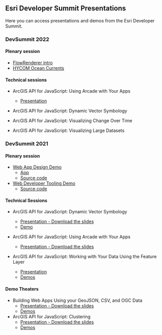 ## Esri Developer Summit Presentations

Here you can access presentations and demos from the Esri Developer Summit.

### DevSummit 2022

#### Plenary session
- [FlowRenderer intro](https://annelfitz.github.io/DevSummit-presentations/DS-2022/flow-plenary/intro/)
- [HYCOM Ocean Currents](https://annelfitz.github.io/DevSummit-presentations/DS-2022/flow-plenary/ocean-currents/)

#### Technical sessions
- ArcGIS API for JavaScript: Using Arcade with Your Apps
  - [Presentation](https://annelfitz.github.io/DevSummit-presentations/DS-2022/Using-Arcade-with-your-apps/)

- ArcGIS API for JavaScript: Dynamic Vector Symbology
- ArcGIS API for JavaScript: Visualizing Change Over Time
- ArcGIS API for JavaScript: Visualizing Large Datasets


### DevSummit 2021

#### Plenary session
- [Web App Design Demo](https://youtu.be/_yKBDw3D_q0)
  - [App](https://annelfitz.github.io/DevSummit-presentations/DS-2021/plenary/age-income-in-LA/)
  - [Source code](https://github.com/annelfitz/DevSummit-presentations/tree/main/DS-2021/plenary/age-income-in-LA)
- [Web Developer Tooling Demo](https://youtu.be/P_fLfP0O7lc)
  - [Source code](https://github.com/annelfitz/DevSummit-presentations/tree/main/DS-2021/plenary/ESM/vite-arcgis-project)

#### Technical Sessions
  
- ArcGIS API for JavaScript: Dynamic Vector Symbology
  - [Presentation - Download the slides](https://raw.githubusercontent.com/annelfitz/DevSummit-presentations/main/DS-2021/Dynamic-vector-symbology/slides.pptx)
  - [Demo](https://annelfitz.github.io/DevSummit-presentations/DS-2021/Dynamic-vector-symbology/demos/intro-cim.html)

- ArcGIS API for JavaScript: Using Arcade with Your Apps
  - [Presentation - Download the slides](https://raw.githubusercontent.com/annelfitz/DevSummit-presentations/main/DS-2021/Using-arcade-with-your-apps/slides.pptx)

- ArcGIS API for JavaScript: Working with Your Data Using the Feature Layer
  - [Presentation](https://annelfitz.github.io/DevSummit-presentations/DS-2021/Working-with-your-data-using-the-feature-layer/)
  - [Demos](https://annelfitz.github.io/DevSummit-presentations/DS-2021/Working-with-your-data-using-the-feature-layer/Demos/)

#### Demo Theaters 

- Building Web Apps Using your GeoJSON, CSV, and OGC Data
  - [Presentation - Download the slides](https://raw.githubusercontent.com/annelfitz/DevSummit-presentations/main/DS-2021/Building-web-apps-using-GeoJSON-CSV-OGC-data/slides.pptx)
  - [Demos](https://annelfitz.github.io/DevSummit-presentations/DS-2021/Building-web-apps-using-GeoJSON-CSV-OGC-data/demos/)
- ArcGIS API for JavaScript: Clustering
  - [Presentation - Download the slides](https://raw.githubusercontent.com/annelfitz/DevSummit-presentations/main/DS-2021/Clustering/slides.pptx)
  - [Demos](https://github.com/annelfitz/DevSummit-presentations/DS-2021/Clustering/demos/)
